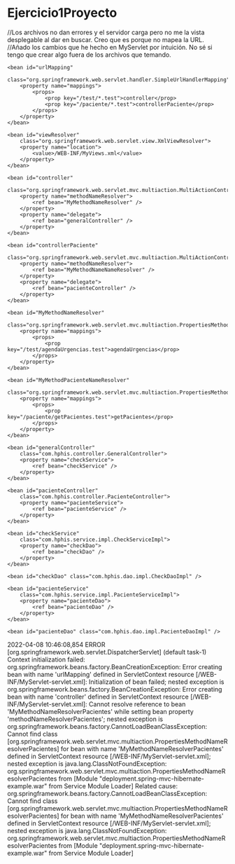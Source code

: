 # Ejercicio1Proyecto

//Los archivos no dan errores y el servidor carga pero no me la vista desplegable al dar en buscar. Creo que es porque no mapea la URL.
//Añado los cambios que he hecho en MyServlet por intuición. No sé si tengo que crear algo fuera de los archivos que temando.

<?xml version="1.0" encoding="UTF-8"?>
<beans
	xmlns:context="http://www.springframework.org/schema/context"
	xmlns:tx="http://www.springframework.org/schema/tx"
	xmlns:xsi="http://www.w3.org/2001/XMLSchema-instance"
	xmlns="http://www.springframework.org/schema/beans"
	xsi:schemaLocation="http://www.springframework.org/schema/beans
                           http://www.springframework.org/schema/beans/spring-beans-3.0.xsd
                           http://www.springframework.org/schema/context
                           http://www.springframework.org/schema/context/spring-context-3.0.xsd
                           http://www.springframework.org/schema/tx
                           http://www.springframework.org/schema/tx/spring-tx-3.0.xsd"
	default-lazy-init="true">

	<bean id="urlMapping"
		class="org.springframework.web.servlet.handler.SimpleUrlHandlerMapping">
		<property name="mappings">
			<props>
				<prop key="/test/*.test">controller</prop>
				<prop key="/paciente/*.test">controllerPaciente</prop>
			</props>
		</property>
	</bean>

	<bean id="viewResolver"
		class="org.springframework.web.servlet.view.XmlViewResolver">
		<property name="location">
			<value>/WEB-INF/MyViews.xml</value>
		</property>
	</bean>

	<bean id="controller"
		class="org.springframework.web.servlet.mvc.multiaction.MultiActionController">
		<property name="methodNameResolver">
			<ref bean="MyMethodNameResolver" />
		</property>
		<property name="delegate">
			<ref bean="generalController" />
		</property>
	</bean>

	<bean id="controllerPaciente"
		class="org.springframework.web.servlet.mvc.multiaction.MultiActionController">
		<property name="methodNameResolver">
			<ref bean="MyMethodNameNameResolver" />
		</property>
		<property name="delegate">
			<ref bean="pacienteController" />
		</property>
	</bean>

	<bean id="MyMethodNameResolver"
		class="org.springframework.web.servlet.mvc.multiaction.PropertiesMethodNameResolver">
		<property name="mappings">
			<props>
				<prop key="/test/agendaUrgencias.test">agendaUrgencias</prop>
			</props>
		</property>
	</bean>
	
	<bean id="MyMethodPacienteNameResolver"
		class="org.springframework.web.servlet.mvc.multiaction.PropertiesMethodNameResolver">
		<property name="mappings">
			<props>
				<prop key="/paciente/getPacientes.test">getPacientes</prop>
			</props>
		</property>
	</bean>

	<bean id="generalController"
		class="com.hphis.controller.GeneralController">
		<property name="checkService">
			<ref bean="checkService" />
		</property>
	</bean>

	<bean id="pacienteController"
		class="com.hphis.controller.PacienteController">
		<property name="pacienteService">
			<ref bean="pacienteService" />
		</property>
	</bean>

	<bean id="checkService"
		class="com.hphis.service.impl.CheckServiceImpl">
		<property name="checkDao">
			<ref bean="checkDao" />
		</property>
	</bean>

	<bean id="checkDao" class="com.hphis.dao.impl.CheckDaoImpl" />

	<bean id="pacienteService"
		class="com.hphis.service.impl.PacienteServiceImpl">
		<property name="pacienteDao">
			<ref bean="pacienteDao" />
		</property>
	</bean>

	<bean id="pacienteDao" class="com.hphis.dao.impl.PacienteDaoImpl" />

</beans>



2022-04-08 10:46:08,854 ERROR [org.springframework.web.servlet.DispatcherServlet] (default task-1) Context initialization failed: org.springframework.beans.factory.BeanCreationException: Error creating bean with name 'urlMapping' defined in ServletContext resource [/WEB-INF/MyServlet-servlet.xml]: Initialization of bean failed; nested exception is org.springframework.beans.factory.BeanCreationException: Error creating bean with name 'controller' defined in ServletContext resource [/WEB-INF/MyServlet-servlet.xml]: Cannot resolve reference to bean 'MyMethodNameResolverPacientes' while setting bean property 'methodNameResolverPacientes'; nested exception is org.springframework.beans.factory.CannotLoadBeanClassException: Cannot find class [org.springframework.web.servlet.mvc.multiaction.PropertiesMethodNameResolverPacientes] for bean with name 'MyMethodNameResolverPacientes' defined in ServletContext resource [/WEB-INF/MyServlet-servlet.xml]; nested exception is java.lang.ClassNotFoundException: org.springframework.web.servlet.mvc.multiaction.PropertiesMethodNameResolverPacientes from [Module "deployment.spring-mvc-hibernate-example.war" from Service Module Loader]
Related cause: org.springframework.beans.factory.CannotLoadBeanClassException: Cannot find class [org.springframework.web.servlet.mvc.multiaction.PropertiesMethodNameResolverPacientes] for bean with name 'MyMethodNameResolverPacientes' defined in ServletContext resource [/WEB-INF/MyServlet-servlet.xml]; nested exception is java.lang.ClassNotFoundException: org.springframework.web.servlet.mvc.multiaction.PropertiesMethodNameResolverPacientes from [Module "deployment.spring-mvc-hibernate-example.war" from Service Module Loader]


